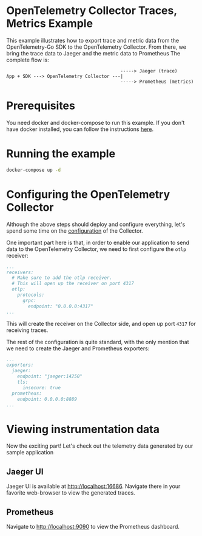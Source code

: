 # OpenTelemetry Collector Traces, Metrics Example

This example illustrates how to export trace and metric data from the
OpenTelemetry-Go SDK to the OpenTelemetry Collector. From there, we bring the
trace data to Jaeger and the metric data to Prometheus
The complete flow is:

```
                                          -----> Jaeger (trace)
App + SDK ---> OpenTelemetry Collector ---|
                                          -----> Prometheus (metrics)
```

# Prerequisites

You need docker and docker-compose to run this example. If you don't have docker
installed, you can follow the instructions [here](https://docs.docker.com/get-docker/).

# Running the example

```bash
docker-compose up -d
```

# Configuring the OpenTelemetry Collector

Although the above steps should deploy and configure everything, let's spend
some time on the [configuration](./otel-collector-config.yaml) of the Collector.

One important part here is that, in order to enable our application to send data
to the OpenTelemetry Collector, we need to first configure the `otlp` receiver:

```yml
...
receivers:
  # Make sure to add the otlp receiver.
  # This will open up the receiver on port 4317
  otlp:
    protocols:
      grpc:
        endpoint: "0.0.0.0:4317"
...
```

This will create the receiver on the Collector side, and open up port `4317`
for receiving traces.

The rest of the configuration is quite standard, with the only mention that we
need to create the Jaeger and Prometheus exporters:

```yml
...
exporters:
  jaeger:
    endpoint: "jaeger:14250"
    tls:
      insecure: true
  prometheus:
    endpoint: 0.0.0.0:8889
...
```

# Viewing instrumentation data

Now the exciting part! Let's check out the telemetry data generated by our
sample application

## Jaeger UI
Jaeger UI is available at
[http://localhost:16686](http://localhost:16686). Navigate there in your favorite
web-browser to view the generated traces.

## Prometheus
Navigate to [http://localhost:9090](http://localhost:9090) to view
the Prometheus dashboard.
